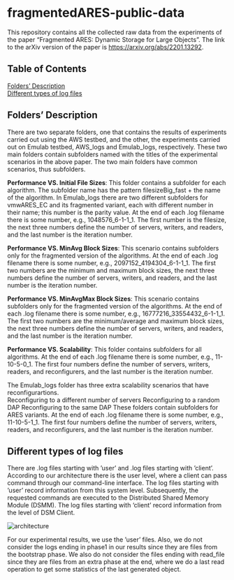 # fragmentedARES-public-data
 
This repository contains all the collected raw data from the experiments of the paper “Fragmented ARES: Dynamic Storage for Large Objects”. 
The link to the arXiv version of the paper is https://arxiv.org/abs/2201.13292. 

## Table of Contents  
[Folders’ Description](#Folders)  
[Different types of log files](#DifferentLogs)

## Folders’ Description

There are two separate folders, one that contains the results of experiments carried out using the AWS testbed, and the other, the experiments carried out on Emulab testbed, AWS_logs and Emulab_logs, respectively. These two main folders contain subfolders named with the titles of the experimental scenarios in the above paper. 
The two main folders have common scenarios, thus subfolders.  

**Performance VS. Initial File Sizes**: This folder contains a subfolder for each algorithm. The subfolder name has the pattern filesizeBig_fast + the name of the algorithm. In Emulab_logs there are two different subfolders for vmwARES_EC and its fragmented variant, each with different number in their name; this number is the parity value. At the end of each .log filename there is some number, e.g., 1048576_6-1-1_1. The first number is the filesize, the next three numbers define the number of servers, writers, and readers, and the last number is the iteration number. 

**Performance VS. MinAvg Block Sizes**: This scenario contains subfolders only for the fragmented version of the algorithms. At the end of each .log filename there is some number, e.g., 2097152_4194304_6-1-1_1. The first two numbers are the minimum and maximum block sizes, the next three numbers define the number of servers, writers, and readers, and the last number is the iteration number. 

**Performance VS. MinAvgMax Block Sizes**: This scenario contains subfolders only for the fragmented version of the algorithms. At the end of each .log filename there is some number, e.g., 16777216_33554432_6-1-1_1. The first two numbers are the minimum/average and maximum block sizes, the next three numbers define the number of servers, writers, and readers, and the last number is the iteration number. 

**Performance VS. Scalability**: This folder contains subfolders for all algorithms. At the end of each .log filename there is some number, e.g., 11-10-5-0_1. The first four numbers define the number of servers, writers, readers, and reconfigurers, and the last number is the iteration number. 
 
The Emulab_logs folder has three extra scalability scenarios that have reconfigurartions.  
Reconfiguring to a different number of servers 
Reconfiguring to a random DAP 
Reconfiguring to the same DAP 
These folders contain subfolders for ARES variants. At the end of each .log filename there is some number, e.g., 11-10-5-1_1. The first four numbers define the number of servers, writers, readers, and reconfigurers, and the last number is the iteration number. 

## Different types of log files

There are .log files starting with ’user’ and .log files starting with ’client’.  
According to our architecture there is the user level, where a client can pass command through our command-line interface. The log files starting with ’user’ record information from this system level. Subsequently, the requested commands are executed to the Distributed Shared Memory Module (DSMM). The log files starting with ‘client’ record information from the level of DSM Client. 

 ![architecture](https://user-images.githubusercontent.com/15169270/185813247-ddbbadb7-bd56-4bc4-8971-cb86de896b3d.png)

For our experimental results, we use the ’user’ files. Also, we do not consider the logs ending in phase1 in our results since they are files from the bootstrap phase. We also do not consider the files ending with read_file since they are files from an extra phase at the end, where we do a last read operation to get some statistics of the last generated object. 
 
